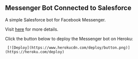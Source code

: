 ## Messenger Bot Connected to Salesforce

A simple Salesforce bot for Facebook Messenger.

Visit [here](http://coenraets.org/blog/2016/04/salesforce-bot-for-facebook-messenger/) for more details.


Click the button below to deploy the Messenger bot on Heroku:

     [![Deploy](https://www.herokucdn.com/deploy/button.png)](https://heroku.com/deploy)


